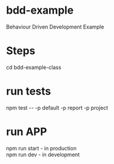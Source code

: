 # bdd-example
Behaviour Driven Development Example

# Steps
cd bdd-example-class


# run tests
npm test -- -p default -p report -p project

# run APP
npm run start - in production  
npm run dev - in development  